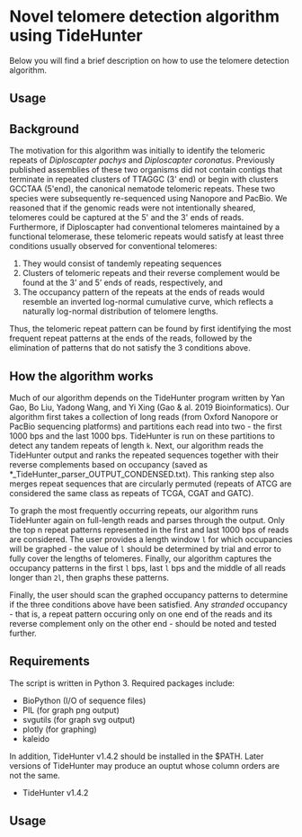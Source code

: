 # Novel telomere detection algorithm using TideHunter
Below you will find a brief description on how to use the telomere detection algorithm.

## Usage

## Background
The motivation for this algorithm was initially to identify the telomeric repeats of _Diploscapter pachys_ and _Diploscapter coronatus_. Previously published assemblies of these two organisms did not contain contigs that terminate in repeated clusters of TTAGGC (3' end) or begin with clusters GCCTAA (5'end), the canonical nematode telomeric repeats. These two species were subsequently re-sequenced using Nanopore and PacBio. We reasoned that if the genomic reads were not intentionally sheared, telomeres could be captured at the 5' and the 3' ends of reads. Furthermore, if Diploscapter had conventional telomeres maintained by a functional telomerase, these telomeric repeats would satisfy at least three conditions usually observed for conventional telomeres:
1. They would consist of tandemly repeating sequences
2. Clusters of telomeric repeats and their reverse complement would be found at the 3’ and 5’ ends of reads, respectively, and
3. The occupancy pattern of the repeats at the ends of reads would resemble an inverted log-normal cumulative curve, which reflects a naturally log-normal distribution of telomere lengths.

Thus, the telomeric repeat pattern can be found by first identifying the most frequent repeat patterns at the ends of the reads, followed by the elimination of patterns that do not satisfy the 3 conditions above.

## How the algorithm works
Much of our algorithm depends on the TideHunter program written by Yan Gao, Bo Liu, Yadong Wang, and Yi Xing (Gao & al. 2019 Bioinformatics). Our algorithm first takes a collection of long reads (from Oxford Nanopore or PacBio sequencing platforms) and partitions each read into two - the first 1000 bps and the last 1000 bps. TideHunter is run on these partitions to detect any tandem repeats of length ```k```. Next, our algorithm reads the TideHunter output and ranks the repeated sequences together with their reverse complements based on occupancy (saved as *_TideHunter_parser_OUTPUT_CONDENSED.txt). This ranking step also merges repeat sequences that are circularly permuted (repeats of ATCG are considered the same class as repeats of TCGA, CGAT and GATC).

To graph the most frequently occurring repeats, our algorithm runs TideHunter again on full-length reads and parses through the output. Only the top n repeat patterns represented in the first and last 1000 bps of reads are considered. The user provides a length window ```l``` for which occupancies will be graphed - the value of ```l``` should be determined by trial and error to fully cover the lengths of telomeres. Finally, our algorithm captures the occupancy patterns in the first ```l``` bps, last ```l``` bps and the middle of all reads longer than ```2l```, then graphs these patterns.

Finally, the user should scan the graphed occupancy patterns to determine if the three conditions above have been satisfied. Any _stranded_ occupancy - that is, a repeat pattern occuring only on one end of the reads and its reverse complement only on the other end - should be noted and tested further.

## Requirements
The script is written in Python 3. Required packages include:
- BioPython (I/O of sequence files)
- PIL (for graph png output) 
- svgutils (for graph svg output)
- plotly (for graphing)
- kaleido

In addition, TideHunter v1.4.2 should be installed in the $PATH. Later versions of TideHunter may produce an ouptut whose column orders are not the same.
- TideHunter v1.4.2

## Usage

